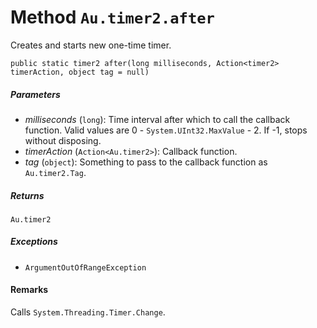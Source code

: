 # Method `Au.timer2.after`

Creates and starts new one-time timer.

```
public static timer2 after(long milliseconds, Action<timer2> timerAction, object tag = null)
```

##### Parameters

- *milliseconds*  (`long`):
    Time interval after which to call the callback function. Valid values are 0 - `System.UInt32.MaxValue` - 2. If -1, stops without disposing.
- *timerAction*  (`Action<Au.timer2>`):
    Callback function.
- *tag*  (`object`):
    Something to pass to the callback function as `Au.timer2.Tag`.

##### Returns

`Au.timer2`

##### Exceptions

- `ArgumentOutOfRangeException`

#### Remarks

Calls `System.Threading.Timer.Change`.